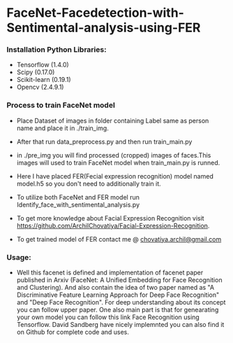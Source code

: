 # FaceNet-Facedetection-with-Sentimental-analysis-using-FER
### Installation Python Libraries:
- Tensorflow (1.4.0)
- Scipy (0.17.0)
- Scikit-learn (0.19.1)
- Opencv (2.4.9.1)

### Process to train FaceNet model
- Place Dataset of images in folder containing Label same as person name and place it in ./train_img.
- After that run data_preprocess.py and then run train_main.py
- in ./pre_img you will find processed (cropped) images of faces.This images will used to train FaceNet model when train_main.py is runned.
- Here I have placed FER(Fecial expression recognition) model named model.h5 so you don't need to additionally train it.
- To utilize both FaceNet and FER model run Identify_face_with_sentimental_analysis.py

- To get more knowledge about Facial Expression Recognition visit https://github.com/ArchilChovatiya/Facial-Expression-Recognition.
- To get trained model of FER contact me @ chovatiya.archil@gmail.com

### Usage:
- Well this facenet is defined and implementation of facenet paper published in Arxiv (FaceNet: A Unified Embedding for Face Recognition and Clustering). And also contain the idea of two paper named as "A Discriminative Feature Learning Approach for Deep Face Recognition" and "Deep Face Recognition". For deep understanding about its concept you can follow upper paper. One also main part is that for genearating your own model you can follow this link Face Recognition using Tensorflow. David Sandberg have nicely implemnted you can also find it on Github for complete code and uses.


